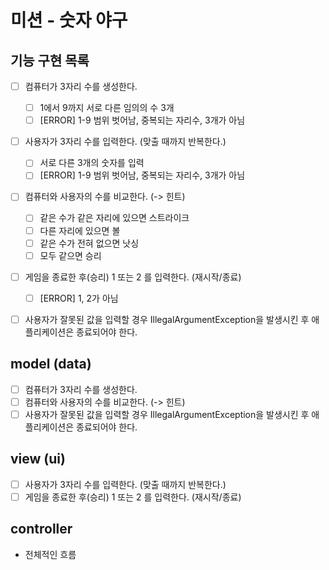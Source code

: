 # 미션 - 숫자 야구

## 기능 구현 목록
- [ ] 컴퓨터가 3자리 수를 생성한다.
    - [ ]  1에서 9까지 서로 다른 임의의 수 3개
    - [ ] [ERROR] 1-9 범위 벗어남, 중복되는 자리수, 3개가 아님
- [ ] 사용자가 3자리 수를 입력한다. (맞출 때까지 반복한다.)
    - [ ] 서로 다른 3개의 숫자를 입력
    - [ ] [ERROR] 1-9 범위 벗어남, 중복되는 자리수, 3개가 아님
- [ ] 컴퓨터와 사용자의 수를 비교한다. (-> 힌트)
    - [ ] 같은 수가 같은 자리에 있으면 스트라이크
    - [ ] 다른 자리에 있으면 볼
    - [ ] 같은 수가 전혀 없으면 낫싱
    - [ ] 모두 같으면 승리
- [ ] 게임을 종료한 후(승리) 1 또는 2 를 입력한다. (재시작/종료)
    - [ ] [ERROR] 1, 2가 아님
- [ ] 사용자가 잘못된 값을 입력할 경우 IllegalArgumentException을 발생시킨 후 애플리케이션은 종료되어야 한다.


## model (data)
- [ ] 컴퓨터가 3자리 수를 생성한다.
- [ ] 컴퓨터와 사용자의 수를 비교한다. (-> 힌트)
- [ ] 사용자가 잘못된 값을 입력할 경우 IllegalArgumentException을 발생시킨 후 애플리케이션은 종료되어야 한다.

## view (ui)
- [ ] 사용자가 3자리 수를 입력한다. (맞출 때까지 반복한다.)
- [ ] 게임을 종료한 후(승리) 1 또는 2 를 입력한다. (재시작/종료)

## controller
- 전체적인 흐름
